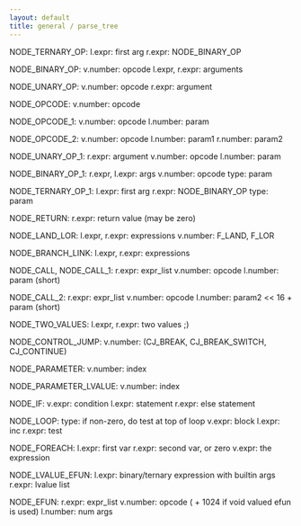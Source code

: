 ```yaml
---
layout: default
title: general / parse_tree
---
```



NODE_TERNARY_OP:
    l.expr: first arg
    r.expr: NODE_BINARY_OP

NODE_BINARY_OP:
    v.number: opcode
    l.expr, r.expr: arguments

NODE_UNARY_OP:
    v.number: opcode
    r.expr: argument

NODE_OPCODE:
    v.number: opcode

NODE_OPCODE_1:
    v.number: opcode
    l.number: param

NODE_OPCODE_2:
    v.number: opcode
    l.number: param1
    r.number: param2

NODE_UNARY_OP_1:
    r.expr: argument
    v.number: opcode
    l.number: param

NODE_BINARY_OP_1:
    r.expr, l.expr: args
    v.number: opcode
    type: param

NODE_TERNARY_OP_1:
    l.expr: first arg
    r.expr: NODE_BINARY_OP
    type: param

NODE_RETURN:
    r.expr: return value (may be zero)

NODE_LAND_LOR:
    l.expr, r.expr: expressions
    v.number: F_LAND, F_LOR

NODE_BRANCH_LINK:
    l.expr, r.expr: expressions

NODE_CALL, NODE_CALL_1:
    r.expr: expr_list
    v.number: opcode
    l.number: param (short)

NODE_CALL_2:
    r.expr: expr_list
    v.number: opcode
    l.number: param2 << 16 + param (short)

NODE_TWO_VALUES:
    l.expr, r.expr: two values ;)

NODE_CONTROL_JUMP:
    v.number: (CJ_BREAK, CJ_BREAK_SWITCH, CJ_CONTINUE)

NODE_PARAMETER:
    v.number: index

NODE_PARAMETER_LVALUE:
    v.number: index

NODE_IF:
    v.expr: condition
    l.expr: statement
    r.expr: else statement

NODE_LOOP:
    type: if non-zero, do test at top of loop
    v.expr: block
    l.expr: inc
    r.expr: test

NODE_FOREACH:
    l.expr: first var
    r.expr: second var, or zero
    v.expr: the expression

NODE_LVALUE_EFUN:
    l.expr: binary/ternary expression with builtin args
    r.expr: lvalue list

NODE_EFUN:
    r.expr: expr_list
    v.number: opcode    ( + 1024 if void valued efun is used)
    l.number: num args

